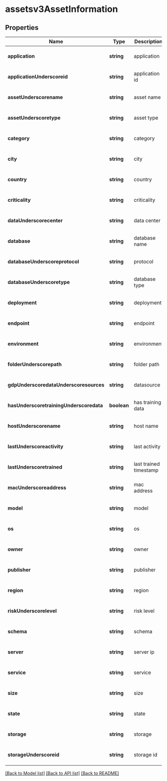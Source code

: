 # assetsv3AssetInformation

## Properties
Name | Type | Description | Notes
------------ | ------------- | ------------- | -------------
**application** | **string** | application | [optional] [default to null]
**applicationUnderscoreid** | **string** | application id | [optional] [default to null]
**assetUnderscorename** | **string** | asset name | [optional] [default to null]
**assetUnderscoretype** | **string** | asset type | [optional] [default to null]
**category** | **string** | category | [optional] [default to null]
**city** | **string** | city | [optional] [default to null]
**country** | **string** | country | [optional] [default to null]
**criticality** | **string** | criticality | [optional] [default to null]
**dataUnderscorecenter** | **string** | data center | [optional] [default to null]
**database** | **string** | database name | [optional] [default to null]
**databaseUnderscoreprotocol** | **string** | protocol | [optional] [default to null]
**databaseUnderscoretype** | **string** | database type | [optional] [default to null]
**deployment** | **string** | deployment | [optional] [default to null]
**endpoint** | **string** | endpoint | [optional] [default to null]
**environment** | **string** | environment | [optional] [default to null]
**folderUnderscorepath** | **string** | folder path | [optional] [default to null]
**gdpUnderscoredataUnderscoresources** | **string** | datasource | [optional] [default to null]
**hasUnderscoretrainingUnderscoredata** | **boolean** | has training data | [optional] [default to null]
**hostUnderscorename** | **string** | host name | [optional] [default to null]
**lastUnderscoreactivity** | **string** | last activity | [optional] [default to null]
**lastUnderscoretrained** | **string** | last trained timestamp | [optional] [default to null]
**macUnderscoreaddress** | **string** | mac address | [optional] [default to null]
**model** | **string** | model | [optional] [default to null]
**os** | **string** | os | [optional] [default to null]
**owner** | **string** | owner | [optional] [default to null]
**publisher** | **string** | publisher | [optional] [default to null]
**region** | **string** | region | [optional] [default to null]
**riskUnderscorelevel** | **string** | risk level | [optional] [default to null]
**schema** | **string** | schema | [optional] [default to null]
**server** | **string** | server ip | [optional] [default to null]
**service** | **string** | service | [optional] [default to null]
**size** | **string** | size | [optional] [default to null]
**state** | **string** | state | [optional] [default to null]
**storage** | **string** | storage | [optional] [default to null]
**storageUnderscoreid** | **string** | storage id | [optional] [default to null]

[[Back to Model list]](../README.md#documentation-for-models) [[Back to API list]](../README.md#documentation-for-api-endpoints) [[Back to README]](../README.md)


